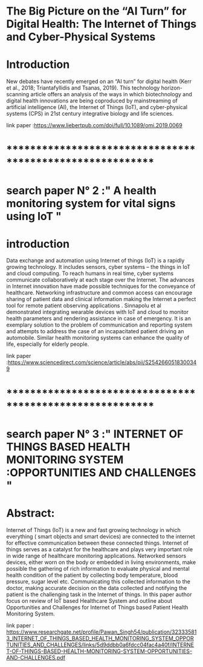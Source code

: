# The Big Picture on the “AI Turn” for Digital Health: The Internet of Things and Cyber-Physical Systems

# Introduction
New debates have recently emerged on an “AI turn” for digital health (Kerr et al., 2018; Triantafyllidis and Tsanas, 2019). This technology horizon-scanning article offers an analysis of the ways in which biotechnology and digital health innovations are being coproduced by mainstreaming of artificial intelligence (AI), the Internet of Things (IoT), and cyber-physical systems (CPS) in 21st century integrative biology and life sciences.

link paper :https://www.liebertpub.com/doi/full/10.1089/omi.2019.0069
# *********************************************************
# search paper N° 2 :" A health monitoring system for vital signs using IoT " 

# introduction 
Data exchange and automation using Internet of things (IoT) is a rapidly growing technology. It includes sensors, cyber systems – the things in IoT and cloud computing. To reach humans in real time, cyber systems communicate collaboratively at each stage over the Internet. The advances in Internet innovation have made possible techniques for the conveyance of healthcare. Networking infrastructure and common access can encourage sharing of patient data and clinical information making the Internet a perfect tool for remote patient observing applications . Sinnapolu et al  demonstrated integrating wearable devices with IoT and cloud to monitor health parameters and rendering assistance in case of emergency. It is an exemplary solution to the problem of communication and reporting system and attempts to address the case of an incapacitated patient driving an automobile. Similar health monitoring systems can enhance the quality of life, especially for elderly people.

link paper :https://www.sciencedirect.com/science/article/abs/pii/S2542660518300349 

# *********************************************************
# search paper N° 3 :" INTERNET OF THINGS BASED HEALTH MONITORING SYSTEM :OPPORTUNITIES AND CHALLENGES " 

# Abstract:
Internet of Things (IoT) is a new and fast growing technology in which everything ( smart objects and smart devices) are connected to
the internet for effective communication between these connected things. Internet of things serves as a catalyst for the healthcare and plays very
important role in wide range of healthcare monitoring applications. Networked sensors devices, either worn on the body or embedded in living
environments, make possible the gathering of rich information to evaluate physical and mental health condition of the patient by collecting
body temperature, blood pressure, sugar level etc. Communicating this collected information to the doctor, making accurate decision on the data
collected and notifying the patient is the challenging task in the Internet of things. In this paper author focus on review of IoT based Healthcare
System and outline about Opportunities and Challenges for Internet of Things based Patient Health Monitoring System.

link paper :
https://www.researchgate.net/profile/Pawan_Singh54/publication/323335813_INTERNET_OF_THINGS_BASED_HEALTH_MONITORING_SYSTEM_OPPORTUNITIES_AND_CHALLENGES/links/5d9ddbb0a6fdcc04fac4a40f/INTERNET-OF-THINGS-BASED-HEALTH-MONITORING-SYSTEM-OPPORTUNITIES-AND-CHALLENGES.pdf
